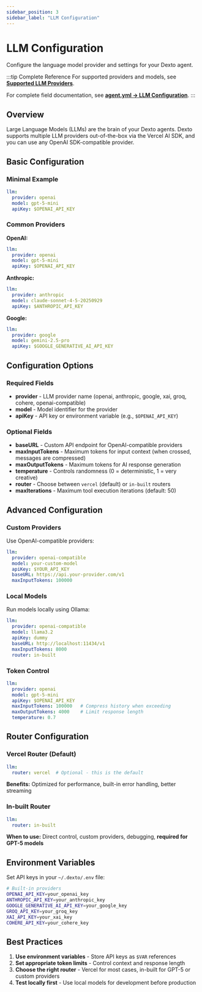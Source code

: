 ```yaml
---
sidebar_position: 3
sidebar_label: "LLM Configuration"
---
```


# LLM Configuration

Configure the language model provider and settings for your Dexto agent.

:::tip Complete Reference
For supported providers and models, see **[Supported LLM Providers](../supported-llm-providers.md)**.

For complete field documentation, see **[agent.yml → LLM Configuration](./agent-yml.md#llm-configuration)**.
:::

## Overview

Large Language Models (LLMs) are the brain of your Dexto agents. Dexto supports multiple LLM providers out-of-the-box via the Vercel AI SDK, and you can use any OpenAI SDK-compatible provider.

## Basic Configuration

### Minimal Example

```yaml
llm:
  provider: openai
  model: gpt-5-mini
  apiKey: $OPENAI_API_KEY
```

### Common Providers

**OpenAI:**
```yaml
llm:
  provider: openai
  model: gpt-5-mini
  apiKey: $OPENAI_API_KEY
```

**Anthropic:**
```yaml
llm:
  provider: anthropic
  model: claude-sonnet-4-5-20250929
  apiKey: $ANTHROPIC_API_KEY
```

**Google:**
```yaml
llm:
  provider: google
  model: gemini-2.5-pro
  apiKey: $GOOGLE_GENERATIVE_AI_API_KEY
```

## Configuration Options

### Required Fields

- **provider** - LLM provider name (openai, anthropic, google, xai, groq, cohere, openai-compatible)
- **model** - Model identifier for the provider
- **apiKey** - API key or environment variable (e.g., `$OPENAI_API_KEY`)

### Optional Fields

- **baseURL** - Custom API endpoint for OpenAI-compatible providers
- **maxInputTokens** - Maximum tokens for input context (when crossed, messages are compressed)
- **maxOutputTokens** - Maximum tokens for AI response generation
- **temperature** - Controls randomness (0 = deterministic, 1 = very creative)
- **router** - Choose between `vercel` (default) or `in-built` routers
- **maxIterations** - Maximum tool execution iterations (default: 50)

## Advanced Configuration

### Custom Providers

Use OpenAI-compatible providers:

```yaml
llm:
  provider: openai-compatible
  model: your-custom-model
  apiKey: $YOUR_API_KEY
  baseURL: https://api.your-provider.com/v1
  maxInputTokens: 100000
```

### Local Models

Run models locally using Ollama:

```yaml
llm:
  provider: openai-compatible
  model: llama3.2
  apiKey: dummy
  baseURL: http://localhost:11434/v1
  maxInputTokens: 8000
  router: in-built
```

### Token Control

```yaml
llm:
  provider: openai
  model: gpt-5-mini
  apiKey: $OPENAI_API_KEY
  maxInputTokens: 100000   # Compress history when exceeding
  maxOutputTokens: 4000    # Limit response length
  temperature: 0.7
```

## Router Configuration

### Vercel Router (Default)

```yaml
llm:
  router: vercel  # Optional - this is the default
```

**Benefits:** Optimized for performance, built-in error handling, better streaming

### In-built Router

```yaml
llm:
  router: in-built
```

**When to use:** Direct control, custom providers, debugging, **required for GPT-5 models**

## Environment Variables

Set API keys in your `~/.dexto/.env` file:

```bash
# Built-in providers
OPENAI_API_KEY=your_openai_key
ANTHROPIC_API_KEY=your_anthropic_key
GOOGLE_GENERATIVE_AI_API_KEY=your_google_key
GROQ_API_KEY=your_groq_key
XAI_API_KEY=your_xai_key
COHERE_API_KEY=your_cohere_key
```

## Best Practices

1. **Use environment variables** - Store API keys as `$VAR` references
2. **Set appropriate token limits** - Control context and response length
3. **Choose the right router** - Vercel for most cases, in-built for GPT-5 or custom providers
4. **Test locally first** - Use local models for development before production
